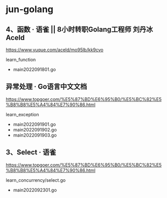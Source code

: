 # jun-golang

## 4、函数 · 语雀 || 8小时转职Golang工程师 刘丹冰Aceld

https://www.yuque.com/aceld/mo95lb/kk9cvo

learn_function
* main2022091801.go

## 异常处理 · Go语言中文文档

https://www.topgoer.com/%E5%87%BD%E6%95%B0/%E5%BC%82%E5%B8%B8%E5%A4%84%E7%90%86.html

learn_exception
* main2022091901.go
* main2022091902.go
* main2022091903.go


## 3、Select · 语雀

https://www.topgoer.com/%E5%87%BD%E6%95%B0/%E5%BC%82%E5%B8%B8%E5%A4%84%E7%90%86.html

learn_concurrency/select.go
* main2022092301.go



